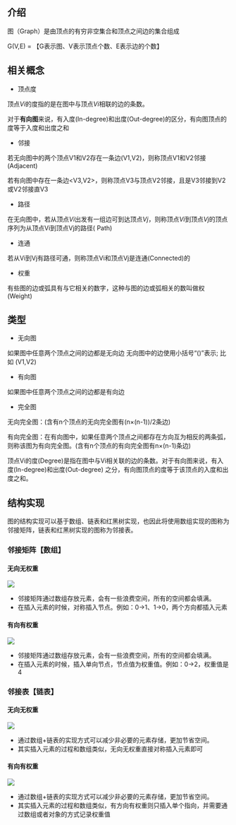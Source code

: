 ## 介绍

图（Graph）是由顶点的有穷非空集合和顶点之间边的集合组成

G(V,E) = 【G表示图、V表示顶点个数、E表示边的个数】

## 相关概念

- 顶点度

顶点$Vi$的度指的是在图中与顶点$Vi$相联的边的条数。

对于**有向图**来说，有入度(In-degree)和出度(Out-degree)的区分，有向图顶点的度等于入度和出度之和

- 邻接

若无向图中的两个顶点V1和V2存在一条边(V1,V2)，则称顶点V1和V2邻接(Adjacent)

若有向图中存在一条边<V3,V2>，则称顶点V3与顶点V2邻接，且是V3邻接到V2或V2邻接直V3

- 路径

在无向图中，若从顶点$Vi$出发有一组边可到达顶点$Vj$，则称顶点$Vi$到顶点$Vj$的顶点序列为从顶点Vi到顶点Vj的路径(
Path)

- 连通

若从Vi到Vj有路径可通，则称顶点Vi和顶点Vj是连通(Connected)的
- 权重

有些图的边或弧具有与它相关的数字，这种与图的边或弧相关的数叫做权(Weight)

## 类型

- 无向图

如果图中任意两个顶点之间的边都是无向边
无向图中的边使用小括号“()”表示; 比如 (V1,V2)

- 有向图

如果图中任意两个顶点之间的边都是有向边

- 完全图

无向完全图：(含有n个顶点的无向完全图有(n×(n-1))/2条边)

有向完全图：在有向图中，如果任意两个顶点之间都存在方向互为相反的两条弧，则称该图为有向完全图。(含有n个顶点的有向完全图有n×(n-1)条边)

顶点Vi的度(Degree)是指在图中与Vi相关联的边的条数。对于有向图来说，有入度(In-degree)和出度(Out-degree)
之分，有向图顶点的度等于该顶点的入度和出度之和。

## 结构实现

图的结构实现可以基于数组、链表和红黑树实现，也因此将使用数组实现的图称为邻接矩阵，链表和红黑树实现的图称为邻接表。

### 邻接矩阵【数组】 
#### 无向无权重
<img src="https://bugstack.cn/images/article/algorithm/graph-05.png?raw=true">

- 邻接矩阵通过数组存放元素，会有一些浪费空间，所有的空间都会填满。
- 在插入元素的时候，对称插入节点。例如：0→1、1→0，两个方向都插入元素

#### 有向有权重
<img src="https://bugstack.cn/images/article/algorithm/graph-06.png?raw=true">

- 邻接矩阵通过数组存放元素，会有一些浪费空间，所有的空间都会填满。 
- 在插入元素的时候，插入单向节点，节点值为权重值。例如：0→2，权重值是4

### 邻接表【链表】
#### 无向无权重
<img src="https://bugstack.cn/images/article/algorithm/graph-07.png?raw=true">


- 通过数组+链表的实现方式可以减少非必要的元素存储，更加节省空间。 
- 其实插入元素的过程和数组类似，无向无权重直接对称插入元素即可


#### 有向有权重

<img src="https://bugstack.cn/images/article/algorithm/graph-08.png?raw=true">

- 通过数组+链表的实现方式可以减少非必要的元素存储，更加节省空间。
- 其实插入元素的过程和数组类似，有方向有权重则只插入单个指向，并需要通过数组或者对象的方式记录权重值